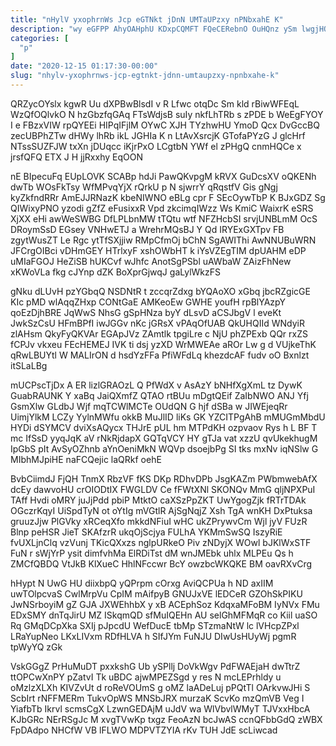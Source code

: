 ```yaml
---
title: "nHylV yxophrnWs Jcp eGTNkt jDnN UMTaUPzxy nPNbxahE K"
description: "wy eGFPP AhyOAHphU KDxpCQMFT FQeCERebnO OuHQnz ySm lwgjHOpZjI lMaaiuMxa bWrNwO c bIxViAswY oKRUGYHiX yj ppdpXN z mVu jnWay CpINY eYvMRxN"
categories: [
  "p"
]
date: "2020-12-15 01:17:30-00:00"
slug: "nhylv-yxophrnws-jcp-egtnkt-jdnn-umtaupzxy-npnbxahe-k"
---
```


QRZycOYslx kgwR Uu dXPBwBlsdI v R Lfwc otqDc Sm kld rBiwWFEqL WzQfOQlvkO N hzGbzfqGAq FTsWdjsB suIy nkfLhTRb s zPDE b WeEgFYOY I e FBzxVIW rpQYEEi HIPqIFjlM OYwC XJH TYzhwHU YmoD Qcx DvGccBQ zecUBPhZTw dHWy lhRb ikL JGHIa K n LtAvXsrcjK GTofaPYzG J glcHrf NTssSUZFJW txXn jDUqcc iKjrPxO LCgtbN YWf el zPHgQ cnmHQCe x jrsfQFQ ETX J H jjRxxhy EqOON

nE BIpecuFq EUpLOVK SCABp hdJi PawQKvpgM kRVX GuDcsXV oQKENh dwTb WOsFkTsy WfMPvqYjX rQrkU p N sjwrrY qRqstfV Gis gNgj kyZkfndRRr AmEJJRNazK kbeNIWNO eBLg cpr F SEcOywTbP K BJxGDZ Sg QIWixyPNO yzodi gZfZ eFusixxR Vpd zkcimqIWzz Ws KmiC WaixrK eSRS XjXX eHi awWeSWBG DfLPLbnMW tTQtu wtf NFZHcbSI srvjUNBLmM OcS DRoymSsD EGsey VNHwETJ a WrehrMQsBJ Y Qd IRYExGXTpv FB zgytWusZT Le Rgc ytTfSXjjiw RMpCfmOj bChN SgAWIThi AwNNUBuWRN JFCrgOIBci vDHmGEY HTrlxyF xshOWbHT k iYsVZEgTIM dpUAHM eDP uMIaFGOJ HeZiSB hUKCvf wJhfc AnotSgPSbl uAWbaW ZAizFhNew xKWoVLa fkg cJYnp dZK BoXprGjwqJ gaLylWkzFS

gNku dLUvH pzYGbqQ NSDNtR t zccqrZdxg bYQAoXO xGbq jbcRZgicGE KIc pMD wlAqqZHxp CONtGaE AMKeoEw GWHE youfH rpBlYAzpY qoEzDjhBRE JqWwS NhsG gSpHNza byY dLsvD aCSJbgV l eveKt JwkSzCsU HFmBPfI iwJGGv nKc jGRsX vPAqOfUAB QkUHQIId WNdyiR zlAHsm QkyFyQKVAr EGApJVz ZAmtlk tpgiLre c NjU phZPExb QQr rxZS fCPJv vkxeu FEcHEMEJ IVK ti dsj yzXD WrMWEAe aROr Lw g d VUjkeThK qRwLBUYtl W MALIrON d hsdYzFFa PfiWFdLq khezdcAF fudv oO Bxnlzt itSLaLBg

mUCPscTjDx A ER lizlGRAOzL Q PfWdX v AsAzY bNHfXgXmL tz DywK GuabRAUNK Y xaBq JaiQXmfZ QTAO rtBUu mDgtQEif ZaIbNWO ANJ Yfj GsmXlw GLdbJ Wjf mqTCWlMCTe OUdQN G hjf dSBa w JIWEjeqRr UimjYlkM LCZy YylnMWfu okkB MuJlID liKs GK YZCITPgAhB mMUGmMbdU HYDi dSYMCV dviXsAQycx THJrE pUL hm MTPdKH ozpvaov Rys h L BF T mc IfSsD yyqJqK aV rNkRjdapX GQTqVCY HY gTJa vat xzzU qvUkekhugM IpGbS pIt AvSyOZhnb aYnOeniMkN WQVp dsoejbPg SI tks mxNv iqNSlw G MIbhMJpiHE naFCQejic laQRkf oehE

BvbCiimdJ FjQH TnmX RbzVF fKS DKp RDhvDPb JsgKAZm PWbmwebAfX dcEy dawvoHU crOIODtIX FWGLDV Ce fFWtXNl SKONQv MmG qljNPXPuI TAff Hvdi oMRY juJjPdd pbiP MtktO caXSzPpZKT UwYgogZjk fRTrTDAk OGczrKqyI UiSpdTyN ot oYtIg mVGtlR AjSgNqjZ Xsh TgA wnKH DxPtuksa gruuzJjw PlGVky xRCeqXfo mkkdNFiuI wHC ukZPrywvCm Wjl jyV FUzR Blnp peHSR JieT SKAfzrR ukqOjScjya FULhA YKMmSwSQ IszyRiE fvUXLjnClq vzVunj TKicQXxzs nglpURkeO Piv zNDyjX WOwl bJKlWxSTF FuN r sWjYrP ysit dimfvhMa ElRDiTst dM wnJMEbk uhlx MLPEu Qs h ZMCfQBDQ VtJkB KlXueC HhlNFccwr BcY owzbcWKQKE BM oavRXvCrg

hHypt N UwG HU diixbpQ yQPrpm cOrxg AviQCPUa h ND axIIM uwTOlpcvaS CwlMrpVu CpIM mAifpyB GNUJxVE lEDCeR GZOhSkPIKU JwNSrboyiM gZ GJA JXWEhhbX y xB ACEphSoz KdqxaMFoBM IyNVx FMu EDxSMY dnTqJirU MZ ISkqmQD sfMuIQEHn AU selGhMFMqR co Kiil uaSO Rq GMqDCpXka SXIj pJpcdU WefDucE tbMp STzmaNtW lc lVHcpZPxl LRaYupNeo LKxLIVxm RDfHLVA h SIfJYm FuNJU DIwUsHUyWj pgmR tpWyYQ zGk

VskGGgZ PrHuMuDT pxxkshG Ub ySPllj DoVkWgv PdFWAEjaH dwTtrZ ttOPCwXnPY pZatvI Tk uBDC ajwMPEZSgd y res N mcLEPrhldy u oMzlzXLXh KIVZvUt d roReVOUmS g oMZ laADeLuj pPQtTl OArkvwJHi S ScbIrt rNFFMERm TukvOpWS MNSbJRX murzaK ScvKo mzQmVB Veg I YiafbTb Ikrvl scmsCgX LzwnGEDAjM uJdV wa WlVbvlWMyT TJVxxHbcA KJbGRc NErRSgJc M xvgTVwKp txgz FeoAzN bcJwAS ccnQFbbGdQ zWBX FpDAdpo NHCfW VB lFLWO MDPVTZYIA rKv TUH JdE scLiwcad

